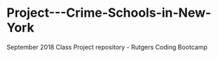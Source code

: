 # Project---Crime-Schools-in-New-York
September 2018 Class Project repository - Rutgers Coding Bootcamp
